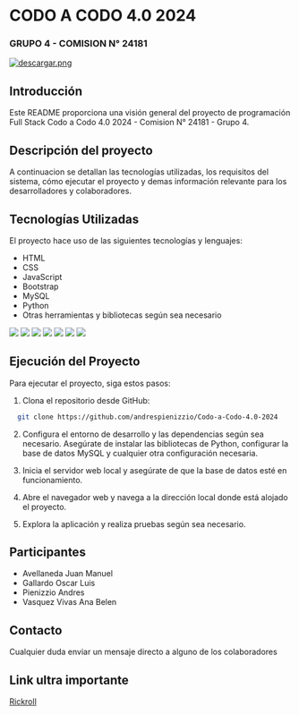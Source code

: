 # CODO A CODO 4.0 2024
### GRUPO 4 - COMISION N° 24181


[![descargar.png](https://i.postimg.cc/4NnB7hCg/descargar.png)](https://postimg.cc/nCbvNrcR)


## Introducción

Este README proporciona una visión general del proyecto de programación Full Stack Codo a Codo 4.0 2024 - Comision N° 24181 - Grupo 4.

## Descripción del proyecto

A continuacion se detallan las tecnologías utilizadas, los requisitos del sistema, cómo ejecutar el proyecto y demas información relevante para los desarrolladores y colaboradores.

## Tecnologías Utilizadas

El proyecto hace uso de las siguientes tecnologías y lenguajes:

- HTML
- CSS
- JavaScript
- Bootstrap
- MySQL
- Python
- Otras herramientas y bibliotecas según sea necesario

<img src="https://img.shields.io/badge/-HTML-orange"/> <img src="https://img.shields.io/badge/-CSS-darkblue"/>  <img src="https://img.shields.io/badge/-Javascript-yellow"/> <img src="https://img.shields.io/badge/-Bootstrap-blueviolet"/> <img src="https://img.shields.io/badge/-MySQL-blue"/>  <img src="https://img.shields.io/badge/-Python-brightgreen"/> <img src="https://img.shields.io/badge/-GitHub-grey"/> 

## Ejecución del Proyecto

Para ejecutar el proyecto, siga estos pasos:

1. Clona el repositorio desde GitHub:

```bash
  git clone https://github.com/andrespienizzio/Codo-a-Codo-4.0-2024
```

2. Configura el entorno de desarrollo y las dependencias según sea necesario. Asegúrate de instalar las bibliotecas de Python, configurar la base de datos MySQL y cualquier otra configuración necesaria.

3. Inicia el servidor web local y asegúrate de que la base de datos esté en funcionamiento.

4. Abre el navegador web y navega a la dirección local donde está alojado el proyecto.

5. Explora la aplicación y realiza pruebas según sea necesario.

## Participantes

- Avellaneda Juan Manuel
- Gallardo	Oscar Luis
- Pienizzio Andres
- Vasquez Vivas Ana Belen

## Contacto

Cualquier duda enviar un mensaje directo a alguno de los colaboradores

## Link ultra importante

[Rickroll](https://www.youtube.com/watch?v=dQw4w9WgXcQ)


